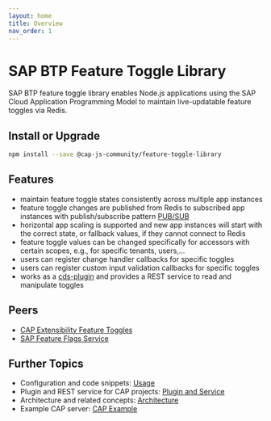 ```yaml
---
layout: home
title: Overview
nav_order: 1
---
```


# SAP BTP Feature Toggle Library

SAP BTP feature toggle library enables Node.js applications using the SAP Cloud Application Programming Model to maintain live-updatable feature toggles via Redis.

## Install or Upgrade

```bash
npm install --save @cap-js-community/feature-toggle-library
```

## Features

- maintain feature toggle states consistently across multiple app instances
- feature toggle changes are published from Redis to subscribed app instances with publish/subscribe pattern [PUB/SUB](https://redis.io/topics/pubsub)
- horizontal app scaling is supported and new app instances will start with the correct state, or fallback values, if they cannot connect to Redis
- feature toggle values can be changed specifically for accessors with certain scopes, e.g., for specific tenants, users,...
- users can register change handler callbacks for specific toggles
- users can register custom input validation callbacks for specific toggles
- works as a [cds-plugin](https://cap.cloud.sap/docs/node.js/cds-plugins) and provides a REST service to read and manipulate toggles

## Peers

- [CAP Extensibility Feature Toggles](peers/#cap-extensibility-feature-toggles)
- [SAP Feature Flags Service](peers/#sap-feature-flags-service)

## Further Topics

- Configuration and code snippets: [Usage](usage)
- Plugin and REST service for CAP projects: [Plugin and Service](plugin)
- Architecture and related concepts: [Architecture](architecture)
- Example CAP server: [CAP Example](https://github.com/cap-js-community/feature-toggle-library/blob/main/example-cap-server)

